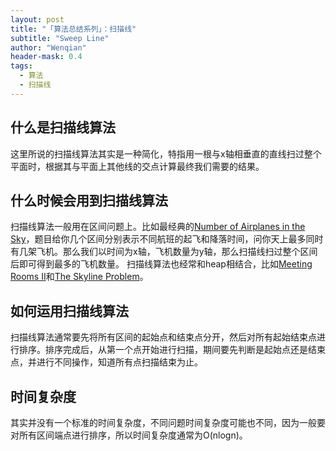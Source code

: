 ```yaml
---
layout: post
title: "「算法总结系列」：扫描线"
subtitle: "Sweep Line"
author: "Wenqian"
header-mask: 0.4
tags:
  - 算法
  - 扫描线
---
```


## 什么是扫描线算法

这里所说的扫描线算法其实是一种简化，特指用一根与x轴相垂直的直线扫过整个平面时，根据其与平面上其他线的交点计算最终我们需要的结果。

## 什么时候会用到扫描线算法

扫描线算法一般用在区间问题上。比如最经典的[Number of Airplanes in the Sky](http://www.lintcode.com/en/problem/number-of-airplanes-in-the-sky/)，题目给你几个区间分别表示不同航班的起飞和降落时间，问你天上最多同时有几架飞机。那么我们以时间为x轴，飞机数量为y轴，那么扫描线扫过整个区间后即可得到最多的飞机数量。
扫描线算法也经常和heap相结合，比如[Meeting Rooms II](https://leetcode.com/problems/meeting-rooms-ii/#/description)和[The Skyline Problem](https://leetcode.com/problems/the-skyline-problem/#/description)。

## 如何运用扫描线算法

扫描线算法通常要先将所有区间的起始点和结束点分开，然后对所有起始结束点进行排序。排序完成后，从第一个点开始进行扫描，期间要先判断是起始点还是结束点，并进行不同操作，知道所有点扫描结束为止。

## 时间复杂度

其实并没有一个标准的时间复杂度，不同问题时间复杂度可能也不同，因为一般要对所有区间端点进行排序，所以时间复杂度通常为O(nlogn)。